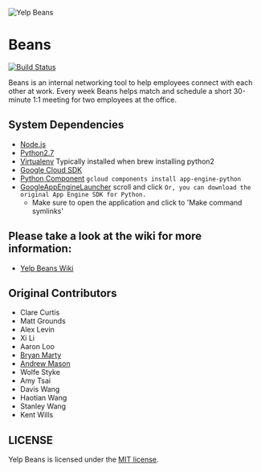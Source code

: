 ![Yelp Beans](yelp-beans.png)

# Beans

[![Build Status](https://travis-ci.org/Yelp/beans.svg?branch=master)](https://travis-ci.org/Yelp/beans)

Beans is an internal networking tool to help employees connect with each other at work. Every week Beans helps match and schedule a short 30-minute 1:1 meeting for two employees at the office.

## System Dependencies
* [Node.js](https://nodejs.org/en/)
* [Python2.7](https://www.python.org/downloads/)
* [Virtualenv](https://virtualenv.pypa.io/en/stable/installation/) Typically installed when brew installing python2
* [Google Cloud SDK](https://cloud.google.com/sdk/docs)
* [Python Component](https://cloud.google.com/sdk/docs/managing-components) `gcloud components install app-engine-python`
* [GoogleAppEngineLauncher](https://cloud.google.com/appengine/docs/python/download) scroll and click `Or, you can download the original App Engine SDK for Python.`
  * Make sure to open the application and click to 'Make command symlinks'

## Please take a look at the wiki for more information:
* [Yelp Beans Wiki](https://github.com/Yelp/beans/wiki)

## Original Contributors
* Clare Curtis
* Matt Grounds
* Alex Levin
* Xi Li
* Aaron Loo
* [Bryan Marty](https://github.com/bxm156)
* [Andrew Mason](https://github.com/ajm188)
* Wolfe Styke
* Amy Tsai
* Davis Wang
* Haotian Wang
* Stanley Wang
* Kent Wills

## LICENSE
Yelp Beans is licensed under the [MIT license](LICENSE).
